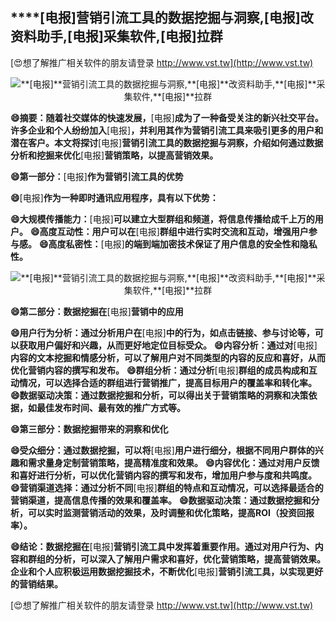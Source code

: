 ## ****[电报]**营销引流工具的数据挖掘与洞察,**[电报]**改资料助手,**[电报]**采集软件,**[电报]**拉群**

[😍想了解推广相关软件的朋友请登录 http://www.vst.tw](http://www.vst.tw)

 <center><img src="https://vst.tw/MP4/tuiguang/png/1.png" alt="**[电报]**营销引流工具的数据挖掘与洞察,**[电报]**改资料助手,**[电报]**采集软件,**[电报]**拉群"></center>

**😄摘要：随着社交媒体的快速发展，**[电报]**成为了一种备受关注的新兴社交平台。许多企业和个人纷纷加入**[电报]**，并利用其作为营销引流工具来吸引更多的用户和潜在客户。本文将探讨**[电报]**营销引流工具的数据挖掘与洞察，介绍如何通过数据分析和挖掘来优化**[电报]**营销策略，以提高营销效果。**

**😄第一部分：**[电报]**作为营销引流工具的优势**

**😄**[电报]**作为一种即时通讯应用程序，具有以下优势：**

**😄大规模传播能力：**[电报]**可以建立大型群组和频道，将信息传播给成千上万的用户。**
**😄高度互动性：用户可以在**[电报]**群组中进行实时交流和互动，增强用户参与感。**
**😄高度私密性：**[电报]**的端到端加密技术保证了用户信息的安全性和隐私性。**

 <center><img src="https://vst.tw/MP4/tuiguang/png/8.png" alt="**[电报]**营销引流工具的数据挖掘与洞察,**[电报]**改资料助手,**[电报]**采集软件,**[电报]**拉群"></center>

**😄第二部分：数据挖掘在**[电报]**营销中的应用**

**😄用户行为分析：通过分析用户在**[电报]**中的行为，如点击链接、参与讨论等，可以获取用户偏好和兴趣，从而更好地定位目标受众。**
**😄内容分析：通过对**[电报]**内容的文本挖掘和情感分析，可以了解用户对不同类型的内容的反应和喜好，从而优化营销内容的撰写和发布。**
**😄群组分析：通过分析**[电报]**群组的成员构成和互动情况，可以选择合适的群组进行营销推广，提高目标用户的覆盖率和转化率。**
**😄数据驱动决策：通过数据挖掘和分析，可以得出关于营销策略的洞察和决策依据，如最佳发布时间、最有效的推广方式等。**

**😄第三部分：数据挖掘带来的洞察和优化**

**😄受众细分：通过数据挖掘，可以将**[电报]**用户进行细分，根据不同用户群体的兴趣和需求量身定制营销策略，提高精准度和效果。**
**😄内容优化：通过对用户反馈和喜好进行分析，可以优化营销内容的撰写和发布，增加用户参与度和共鸣度。**
**😄营销渠道选择：通过分析不同**[电报]**群组的特点和互动情况，可以选择最适合的营销渠道，提高信息传播的效果和覆盖率。**
**😄数据驱动决策：通过数据挖掘和分析，可以实时监测营销活动的效果，及时调整和优化策略，提高ROI（投资回报率）。**

**😄结论：数据挖掘在**[电报]**营销引流工具中发挥着重要作用。通过对用户行为、内容和群组的分析，可以深入了解用户需求和喜好，优化营销策略，提高营销效果。企业和个人应积极运用数据挖掘技术，不断优化**[电报]**营销引流工具，以实现更好的营销结果。**

[😍想了解推广相关软件的朋友请登录 http://www.vst.tw](http://www.vst.tw)



